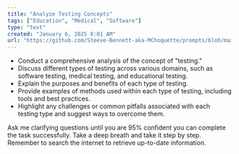 ```yaml
---
title: "Analyze Testing Concepts"
tags: ["Education", "Medical", "Software"]
type: "text"
created: "January 6, 2025 8:01 AM"
url: "https://github.com/Steeve-Bennett-aka-MChoquette/prompts/blob/main/analyze_testing_concepts.md"
---
```


- Conduct a comprehensive analysis of the concept of "testing." 
- Discuss different types of testing across various domains, such as software testing, medical testing, and educational testing.
- Explain the purposes and benefits of each type of testing.
- Provide examples of methods used within each type of testing, including tools and best practices.
- Highlight any challenges or common pitfalls associated with each testing type and suggest ways to overcome them.
  
Ask me clarifying questions until you are 95% confident you can complete the task successfully. Take a deep breath and take it step by step. Remember to search the internet to retrieve up-to-date information.